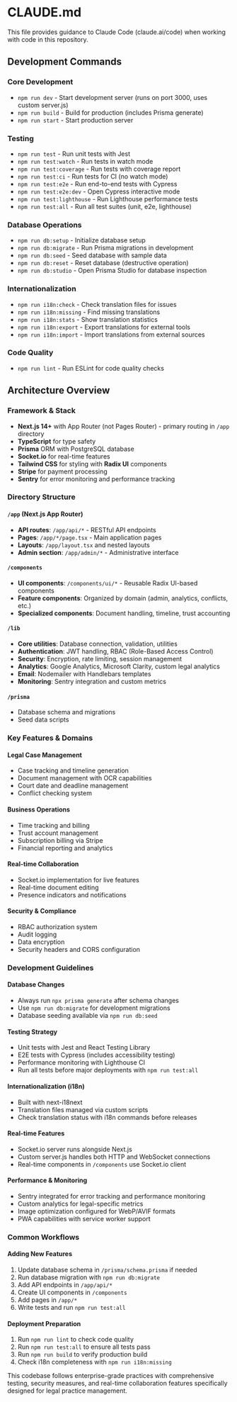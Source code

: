 # CLAUDE.md

This file provides guidance to Claude Code (claude.ai/code) when working with code in this repository.

## Development Commands

### Core Development
- `npm run dev` - Start development server (runs on port 3000, uses custom server.js)
- `npm run build` - Build for production (includes Prisma generate)
- `npm run start` - Start production server

### Testing
- `npm run test` - Run unit tests with Jest
- `npm run test:watch` - Run tests in watch mode
- `npm run test:coverage` - Run tests with coverage report
- `npm run test:ci` - Run tests for CI (no watch mode)
- `npm run test:e2e` - Run end-to-end tests with Cypress
- `npm run test:e2e:dev` - Open Cypress interactive mode
- `npm run test:lighthouse` - Run Lighthouse performance tests
- `npm run test:all` - Run all test suites (unit, e2e, lighthouse)

### Database Operations
- `npm run db:setup` - Initialize database setup
- `npm run db:migrate` - Run Prisma migrations in development
- `npm run db:seed` - Seed database with sample data
- `npm run db:reset` - Reset database (destructive operation)
- `npm run db:studio` - Open Prisma Studio for database inspection

### Internationalization
- `npm run i18n:check` - Check translation files for issues
- `npm run i18n:missing` - Find missing translations
- `npm run i18n:stats` - Show translation statistics
- `npm run i18n:export` - Export translations for external tools
- `npm run i18n:import` - Import translations from external sources

### Code Quality
- `npm run lint` - Run ESLint for code quality checks

## Architecture Overview

### Framework & Stack
- **Next.js 14+** with App Router (not Pages Router) - primary routing in `/app` directory
- **TypeScript** for type safety
- **Prisma** ORM with PostgreSQL database
- **Socket.io** for real-time features
- **Tailwind CSS** for styling with **Radix UI** components
- **Stripe** for payment processing
- **Sentry** for error monitoring and performance tracking

### Directory Structure

#### `/app` (Next.js App Router)
- **API routes**: `/app/api/*` - RESTful API endpoints
- **Pages**: `/app/*/page.tsx` - Main application pages
- **Layouts**: `/app/layout.tsx` and nested layouts
- **Admin section**: `/app/admin/*` - Administrative interface

#### `/components`
- **UI components**: `/components/ui/*` - Reusable Radix UI-based components
- **Feature components**: Organized by domain (admin, analytics, conflicts, etc.)
- **Specialized components**: Document handling, timeline, trust accounting

#### `/lib`
- **Core utilities**: Database connection, validation, utilities
- **Authentication**: JWT handling, RBAC (Role-Based Access Control)
- **Security**: Encryption, rate limiting, session management
- **Analytics**: Google Analytics, Microsoft Clarity, custom legal analytics
- **Email**: Nodemailer with Handlebars templates
- **Monitoring**: Sentry integration and custom metrics

#### `/prisma`
- Database schema and migrations
- Seed data scripts

### Key Features & Domains

#### Legal Case Management
- Case tracking and timeline generation
- Document management with OCR capabilities
- Court date and deadline management
- Conflict checking system

#### Business Operations
- Time tracking and billing
- Trust account management
- Subscription billing via Stripe
- Financial reporting and analytics

#### Real-time Collaboration
- Socket.io implementation for live features
- Real-time document editing
- Presence indicators and notifications

#### Security & Compliance
- RBAC authorization system
- Audit logging
- Data encryption
- Security headers and CORS configuration

### Development Guidelines

#### Database Changes
- Always run `npx prisma generate` after schema changes
- Use `npm run db:migrate` for development migrations
- Database seeding available via `npm run db:seed`

#### Testing Strategy
- Unit tests with Jest and React Testing Library
- E2E tests with Cypress (includes accessibility testing)
- Performance monitoring with Lighthouse CI
- Run all tests before major deployments with `npm run test:all`

#### Internationalization (i18n)
- Built with next-i18next
- Translation files managed via custom scripts
- Check translation status with i18n commands before releases

#### Real-time Features
- Socket.io server runs alongside Next.js
- Custom server.js handles both HTTP and WebSocket connections
- Real-time components in `/components` use Socket.io client

#### Performance & Monitoring
- Sentry integrated for error tracking and performance monitoring
- Custom analytics for legal-specific metrics
- Image optimization configured for WebP/AVIF formats
- PWA capabilities with service worker support

### Common Workflows

#### Adding New Features
1. Update database schema in `/prisma/schema.prisma` if needed
2. Run database migration with `npm run db:migrate`
3. Add API endpoints in `/app/api/*`
4. Create UI components in `/components`
5. Add pages in `/app/*`
6. Write tests and run `npm run test:all`

#### Deployment Preparation
1. Run `npm run lint` to check code quality
2. Run `npm run test:all` to ensure all tests pass
3. Run `npm run build` to verify production build
4. Check i18n completeness with `npm run i18n:missing`

This codebase follows enterprise-grade practices with comprehensive testing, security measures, and real-time collaboration features specifically designed for legal practice management.